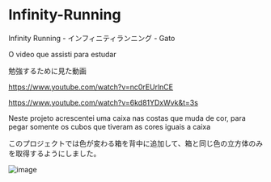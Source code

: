 # Infinity-Running
Infinity Running - インフィニティランニング - Gato

O video que assisti para estudar

勉強するために見た動画

https://www.youtube.com/watch?v=nc0rEUrlnCE

https://www.youtube.com/watch?v=6kd81YDxWvk&t=3s

Neste projeto acrescentei uma caixa nas costas que muda de cor, para pegar somente os cubos que tiveram as cores iguais a caixa

このプロジェクトでは色が変わる箱を背中に追加して、箱と同じ色の立方体のみを取得するようにしました。

![image](https://user-images.githubusercontent.com/47865897/119929577-31e23b00-bf54-11eb-8561-9b405baac877.png)
